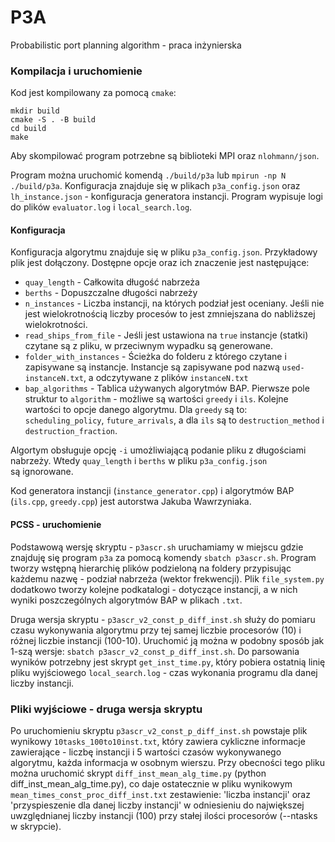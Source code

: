 # P3A
Probabilistic port planning algorithm - praca inżynierska

### Kompilacja i uruchomienie

Kod jest kompilowany za pomocą `cmake`:

    mkdir build
    cmake -S . -B build
    cd build
    make

Aby skompilować program potrzebne są biblioteki MPI oraz `nlohmann/json`.

Program można uruchomić komendą `./build/p3a` lub `mpirun -np N ./build/p3a`. Konfiguracja znajduje się w plikach `p3a_config.json` oraz `lh_instance.json` - konfiguracja generatora instancji. Program wypisuje logi do plików `evaluator.log` i `local_search.log`.

#### Konfiguracja

Konfiguracja algorytmu znajduje się w pliku `p3a_config.json`. Przykładowy plik jest dołączony. Dostępne opcje oraz ich znaczenie jest następujące:

- `quay_length` - Całkowita długość nabrzeża
- `berths` - Dopuszczalne długości nabrzeży
- `n_instances` - Liczba instancji, na których podział jest oceniany. Jeśli nie jest wielokrotnością liczby procesów to jest zmniejszana do nabliższej wielokrotności.
- `read_ships_from_file` - Jeśli jest ustawiona na `true` instancje (statki) czytane są z pliku, w przeciwnym wypadku są generowane.
- `folder_with_instances` - Ścieżka do folderu z którego czytane i zapisywane są instancje. Instancje są zapisywane pod nazwą `used-instanceN.txt`, a odczytywane z plików `instanceN.txt`
- `bap_algorithms` - Tablica używanych algorytmów BAP. Pierwsze pole struktur to `algorithm` - możliwe są wartości `greedy` i `ils`. Kolejne wartości to opcje danego algorytmu. Dla `greedy` są to: `scheduling_policy`, `future_arrivals`, a dla `ils` są to `destruction_method` i `destruction_fraction`.

Algortym obsługuje opcję `-i` umożliwiającą podanie pliku z długościami nabrzeży. Wtedy `quay_length` i `berths` w pliku `p3a_config.json` są ignorowane.

Kod generatora instancji (`instance_generator.cpp`) i algorytmów BAP (`ils.cpp`, `greedy.cpp`) jest autorstwa Jakuba Wawrzyniaka.

#### PCSS - uruchomienie

Podstawową wersję skryptu -  `p3ascr.sh` uruchamiamy w miejscu gdzie znajduję się program `p3a` za pomocą komendy `sbatch p3ascr.sh`. Program tworzy wstępną hierarchię plików podzieloną na foldery przypisując każdemu nazwę - podział nabrzeża (wektor frekwencji). Plik `file_system.py` dodatkowo tworzy kolejne podkatalogi - dotyczące instancji, a w nich wyniki poszczególnych algorytmów BAP w plikach `.txt`.

Druga wersja skryptu - `p3ascr_v2_const_p_diff_inst.sh` służy do pomiaru czasu wykonywania algorytmu przy tej samej liczbie procesorów (10) i różnej liczbie instancji (100-10). Uruchomić ją można w podobny sposób jak 1-szą wersje: `sbatch p3ascr_v2_const_p_diff_inst.sh`. Do parsowania wyników potrzebny jest skrypt `get_inst_time.py`, który pobiera ostatnią linię pliku wyjściowego `local_search.log` - czas wykonania programu dla danej liczby instancji.

### Pliki wyjściowe - druga wersja skryptu

Po uruchomieniu skryptu `p3ascr_v2_const_p_diff_inst.sh` powstaje plik wynikowy `10tasks_100to10inst.txt`, który zawiera cykliczne informacje zawierające - liczbę instancji i 5 wartości czasów wykonywanego algorytmu, każda informacja w osobnym wierszu. Przy obecności tego pliku można uruchomić skrypt `diff_inst_mean_alg_time.py` (python diff_inst_mean_alg_time.py), co daje ostatecznie w pliku wynikowym `mean_times_const_proc_diff_inst.txt` zestawienie: 'liczba instancji' oraz 'przyspieszenie dla danej liczby instancji' w odniesieniu do największej uwzględnianej liczby instancji (100) przy stałej ilości procesorów (--ntasks w skrypcie).



